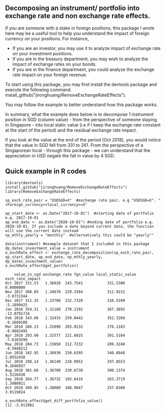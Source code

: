 ## Decomposing an instrument/ portfolio into exchange rate and non exchange rate effects.

If you are someone with a stake in foreign positions, this package I wrote here may be a useful tool to help you understand the impact of foreign currency on your positions. For instance,

- If you are an investor, you may use it to analyze impact of exchange rate on your investment positions.
- If you are in the treasury department, you may wish to analyze the impact of exchange rates on your bonds.
- If you are in the finance department, you could analyze the exchange rate impact on your foreign revenue.

To start using this package, you may first install the devtools package and execute the following command. install_github("jironghuang/RemoveExchangeRateEffects").

You may follow the example to better understand how this package works. 

In summary, what the example does below is to decompose 1 instrument position in SGD (column value) - from the perspective of someone staying in Singapore - into local static value (i.e if I keep the exchange rate constant at the start of the period) and the residual exchange rate impact. 

If you look at the value at the end of the period (Oct 2018), you would notice that the value in SGD fell from 331 to 261. From the perspective of a Singaporean local - through this package -  we can understand that the appreciation in USD negate the fall in value by 4 SGD.       

## Quick example in R codes

```
library(devtools)
install_github("jironghuang/RemoveExchangeRateEffects")
library(RemoveExchangeRateEffects)

sp_exch_rate_pair = "USDSGD=X"  #exchange rate pair. e.g "USDSGD=X". "<Foreign_currency><local_currency>=X"

ap_start_date <- as.Date("2017-10-01")  #starting date of portfolio e.g. 2017-10-01
ap_end_date <- as.Date("2020-10-01") #ending date of portfolio e.g. 2020-10-01. If you include a date beyond current date, the function will use the current date instead
np_mthly_yearly = "monthly"  #alternatively this could be "yearly""

data(instrument) #example dataset that I included in this package
dp_dates_investment_value = instrument
o_exchRate_effect <- exchange_rate_decomposition(sp_exch_rate_pair, ap_start_date, ap_end_date, np_mthly_yearly, dp_dates_investment_value)
o_exchRate_effect$get_portfolio()
```

```
    value_in_sgd exchange_rate fgn_value local_static_value exch_rate_impact
Oct 2017 331.53   1.36010  243.7541           331.5300        0.0000000
Nov 2017 308.85   1.34670  229.3384           311.9231       -3.0731344
Dec 2017 311.35   1.33780  232.7328           316.5399       -5.1899425
Jan 2018 354.31   1.31168  270.1192           367.3892      -13.0791734
Feb 2018 343.06   1.32433  259.0442           352.3260       -9.2660108
Mar 2018 266.13   1.31090  203.0132           276.1183       -9.9882495
Apr 2018 293.90   1.32577  221.6825           301.5104       -7.6103599
May 2018 284.73   1.33850  212.7232           289.3248       -4.5948212
Jun 2018 342.95   1.36830  250.6395           340.8948        2.0552438
Jul 2018 298.14   1.36140  218.9952           297.8553        0.2846937
Aug 2018 301.66   1.36700  220.6730           300.1374        1.5226438
Sep 2018 264.77   1.36732  193.6416           263.3719        1.3980921
Oct 2018 260.95   1.38080  188.9847           257.0380        3.9119824

o_exchRate_effect$get_diff_portfolio_value()
[1] -3.911982
```
